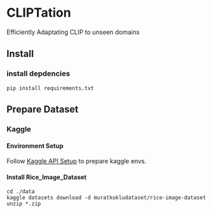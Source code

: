 # CLIPTation 
Efficiently Adaptating CLIP to unseen domains

## Install 
### install depdencies 
```
pip install requirements.txt
```

## Prepare Dataset
### Kaggle

#### Environment Setup
Follow [Kaggle API Setup](https://github.com/Kaggle/kaggle-api#readme) to prepare kaggle envs. 

#### Install Rice_Image_Dataset
```
cd ./data
kaggle datasets download -d muratkokludataset/rice-image-dataset
unzip *.zip
```

